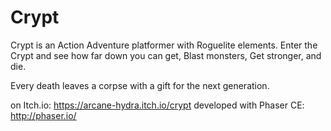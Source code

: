 # Crypt

Crypt is an Action Adventure platformer with Roguelite elements. 
Enter the Crypt and see how far down you can get, Blast monsters,
Get stronger, and die. 

Every death leaves a corpse with a gift for the next generation. 

on Itch.io: https://arcane-hydra.itch.io/crypt
developed with Phaser CE: http://phaser.io/
